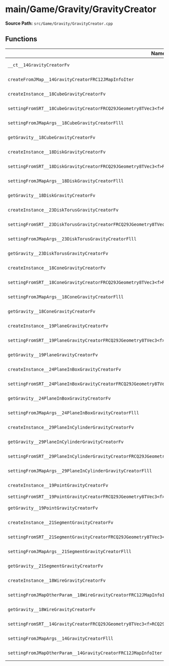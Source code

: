 # main/Game/Gravity/GravityCreator

**Source Path:** `src/Game/Gravity/GravityCreator.cpp`

## Functions

| Name | Address | Match % |
|------|---------|---------|
| `__ct__14GravityCreatorFv` | `0x801591C4` | :white_check_mark: (100.0%) |
| `createFromJMap__14GravityCreatorFRC12JMapInfoIter` | `0x801591D4` | :x: (82.8%) |
| `createInstance__18CubeGravityCreatorFv` | `0x80159330` | :white_check_mark: (100.0%) |
| `settingFromSRT__18CubeGravityCreatorFRCQ29JGeometry8TVec3<f>RCQ29JGeometry8TVec3<f>RCQ29JGeometry8TVec3<f>` | `0x80159370` | :x: (37.0%) |
| `settingFromJMapArgs__18CubeGravityCreatorFlll` | `0x80159428` | :white_check_mark: (100.0%) |
| `getGravity__18CubeGravityCreatorFv` | `0x80159494` | :white_check_mark: (100.0%) |
| `createInstance__18DiskGravityCreatorFv` | `0x8015949C` | :white_check_mark: (100.0%) |
| `settingFromSRT__18DiskGravityCreatorFRCQ29JGeometry8TVec3<f>RCQ29JGeometry8TVec3<f>RCQ29JGeometry8TVec3<f>` | `0x801594DC` | :white_check_mark: (100.0%) |
| `settingFromJMapArgs__18DiskGravityCreatorFlll` | `0x80159570` | :white_check_mark: (100.0%) |
| `getGravity__18DiskGravityCreatorFv` | `0x80159608` | :white_check_mark: (100.0%) |
| `createInstance__23DiskTorusGravityCreatorFv` | `0x80159610` | :white_check_mark: (100.0%) |
| `settingFromSRT__23DiskTorusGravityCreatorFRCQ29JGeometry8TVec3<f>RCQ29JGeometry8TVec3<f>RCQ29JGeometry8TVec3<f>` | `0x80159650` | :white_check_mark: (100.0%) |
| `settingFromJMapArgs__23DiskTorusGravityCreatorFlll` | `0x801596CC` | :white_check_mark: (100.0%) |
| `getGravity__23DiskTorusGravityCreatorFv` | `0x8015979C` | :white_check_mark: (100.0%) |
| `createInstance__18ConeGravityCreatorFv` | `0x801597A4` | :white_check_mark: (100.0%) |
| `settingFromSRT__18ConeGravityCreatorFRCQ29JGeometry8TVec3<f>RCQ29JGeometry8TVec3<f>RCQ29JGeometry8TVec3<f>` | `0x801597E4` | :x: (50.0%) |
| `settingFromJMapArgs__18ConeGravityCreatorFlll` | `0x8015984C` | :white_check_mark: (100.0%) |
| `getGravity__18ConeGravityCreatorFv` | `0x801598C0` | :white_check_mark: (100.0%) |
| `createInstance__19PlaneGravityCreatorFv` | `0x801598C8` | :white_check_mark: (100.0%) |
| `settingFromSRT__19PlaneGravityCreatorFRCQ29JGeometry8TVec3<f>RCQ29JGeometry8TVec3<f>RCQ29JGeometry8TVec3<f>` | `0x80159908` | :white_check_mark: (100.0%) |
| `getGravity__19PlaneGravityCreatorFv` | `0x80159964` | :white_check_mark: (100.0%) |
| `createInstance__24PlaneInBoxGravityCreatorFv` | `0x8015996C` | :white_check_mark: (100.0%) |
| `settingFromSRT__24PlaneInBoxGravityCreatorFRCQ29JGeometry8TVec3<f>RCQ29JGeometry8TVec3<f>RCQ29JGeometry8TVec3<f>` | `0x801599B8` | :x: (47.8%) |
| `getGravity__24PlaneInBoxGravityCreatorFv` | `0x80159A70` | :white_check_mark: (100.0%) |
| `settingFromJMapArgs__24PlaneInBoxGravityCreatorFlll` | `0x80159A78` | :white_check_mark: (100.0%) |
| `createInstance__29PlaneInCylinderGravityCreatorFv` | `0x80159B34` | :white_check_mark: (100.0%) |
| `getGravity__29PlaneInCylinderGravityCreatorFv` | `0x80159B80` | :white_check_mark: (100.0%) |
| `settingFromSRT__29PlaneInCylinderGravityCreatorFRCQ29JGeometry8TVec3<f>RCQ29JGeometry8TVec3<f>RCQ29JGeometry8TVec3<f>` | `0x80159B88` | :white_check_mark: (100.0%) |
| `settingFromJMapArgs__29PlaneInCylinderGravityCreatorFlll` | `0x80159C00` | :white_check_mark: (100.0%) |
| `createInstance__19PointGravityCreatorFv` | `0x80159C44` | :white_check_mark: (100.0%) |
| `settingFromSRT__19PointGravityCreatorFRCQ29JGeometry8TVec3<f>RCQ29JGeometry8TVec3<f>RCQ29JGeometry8TVec3<f>` | `0x80159C84` | :x: (9.1%) |
| `getGravity__19PointGravityCreatorFv` | `0x80159CB0` | :white_check_mark: (100.0%) |
| `createInstance__21SegmentGravityCreatorFv` | `0x80159CB8` | :white_check_mark: (100.0%) |
| `settingFromSRT__21SegmentGravityCreatorFRCQ29JGeometry8TVec3<f>RCQ29JGeometry8TVec3<f>RCQ29JGeometry8TVec3<f>` | `0x80159CF8` | :x: (50.0%) |
| `settingFromJMapArgs__21SegmentGravityCreatorFlll` | `0x80159D98` | :white_check_mark: (100.0%) |
| `getGravity__21SegmentGravityCreatorFv` | `0x80159ED4` | :white_check_mark: (100.0%) |
| `createInstance__18WireGravityCreatorFv` | `0x80159EDC` | :white_check_mark: (100.0%) |
| `settingFromJMapOtherParam__18WireGravityCreatorFRC12JMapInfoIter` | `0x80159F1C` | :white_check_mark: (100.0%) |
| `getGravity__18WireGravityCreatorFv` | `0x8015A018` | :white_check_mark: (100.0%) |
| `settingFromSRT__14GravityCreatorFRCQ29JGeometry8TVec3<f>RCQ29JGeometry8TVec3<f>RCQ29JGeometry8TVec3<f>` | `0x8015A020` | :white_check_mark: (100.0%) |
| `settingFromJMapArgs__14GravityCreatorFlll` | `0x8015A024` | :white_check_mark: (100.0%) |
| `settingFromJMapOtherParam__14GravityCreatorFRC12JMapInfoIter` | `0x8015A028` | :white_check_mark: (100.0%) |